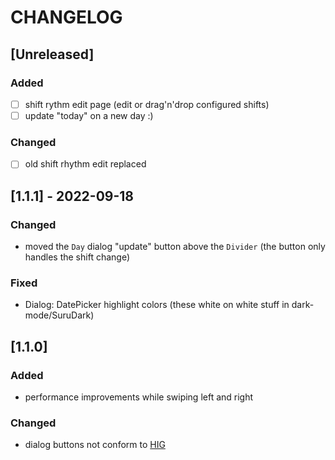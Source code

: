 # CHANGELOG

## [Unreleased]

### Added

- [ ] shift rythm edit page (edit or drag'n'drop configured shifts)
- [ ] update "today" on a new day :)

### Changed

- [ ] old shift rhythm edit replaced

## [1.1.1] - 2022-09-18

### Changed

- moved the `Day` dialog "update" button above the `Divider` (the button only handles the shift change)

### Fixed

- Dialog: DatePicker highlight colors (these white on white stuff in dark-mode/SuruDark)

## [1.1.0]

### Added

- performance improvements while swiping left and right

### Changed

- dialog buttons not conform to [HIG](https://docs.ubports.com/en/latest/humanguide/app-layout/dialogs.html)
